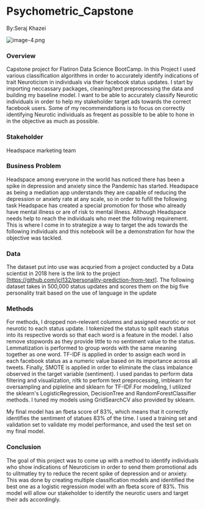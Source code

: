 # Psychometric_Capstone
By:Seraj Khazei


![image-4.png](attachment:image-4.png)


###  Overview
Capstone project for Flatiron Data Science BootCamp. In this Project I used various classification algorithms in order to accurately identify indications of trait Neuroticism in individuals via their facebook status updates. I start by importing neccassary packages, cleaning/text preprocessing the data and building my baseline model. I want to be able to accurately classify Neurotic individuals in order to help my stakeholder target ads towards the correct facebook users. Some of my recommendations is to focus on correctly identifying Neurotic individuals as freqent as possible to be able to hone in in the objective as much as possible.

### Stakeholder
Headspace marketing team

### Business Problem
Headspace among everyone in the world has noticed there has been a spike in depression and anxiety since the Pandemic has started. Headspace as being a mediation app understands they are capable of reducing the depression or anxiety rate at any scale, so in order to fufill the following task Headspace has created a special promotion for those who already have mental illness or are of risk to mental illness. Although Headspace needs help to reach the individuals who meet the following requirement. This is where I come in to strategize a way to target the ads towards the following individuals and this notebook will be a demonstration for how the objective was tackled.


### Data
The dataset put into use was acquried from a project conducted by a Data scientist in 2018 here is the link to the project [https://github.com/jcl132/personality-prediction-from-text]. The following dataset takes in 500,000 status updates and scores them on the big five personality trait based on the use of language in the update

### Methods

For methods, I dropped non-relevant columns and assigned neurotic or not neurotic to each status update. I tokenized the status to split each status into its respective words so that each word is a feature in the model. I also remove stopwords as they provide little to no sentiment value to the status. Lemmatization is performed to group words with the same meaning together as one word. TF-IDF is applied in order to assign each word in each facebook status as a numeric value based on its importance across all tweets. Finally, SMOTE is applied in order to eliminate the class imbalance observed in the target variable (sentiment). I used pandas to perform data filtering and visualization, nltk to perform text preprocessing, imblearn for oversampling and pipleline  and sklearn for TF-IDF.For modeling, I utilized the sklearn's LogisticRegression, DecisionTree and RandomForestClassifier methods. I tuned my models using GridSearchCV also provided by sklearn.

My final model has an fbeta score of 83%, which means that it correctly identifies the sentiment of statues 83% of the time. I used a training set and validation set to validate my model performance, and used the test set on my final model.


### Conclusion 
The goal of this project was to come up with a method to identify individuals who show indications of Neuroticism in order to send them promotional ads to ulitmatley try to reduce the recent spike of depression and or anxiety. This was done by creating multiple classification models and identified the best one as a logistic regression model with an fbeta score of 83%. This model will allow our stakeholder to identify the neurotic users and target their ads accordingly.